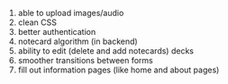 1. able to upload images/audio
2. clean CSS
3. better authentication
4. notecard algorithm (in backend)
5. ability to edit (delete and add notecards) decks
6. smoother transitions between forms
7. fill out information pages (like home and about pages)
